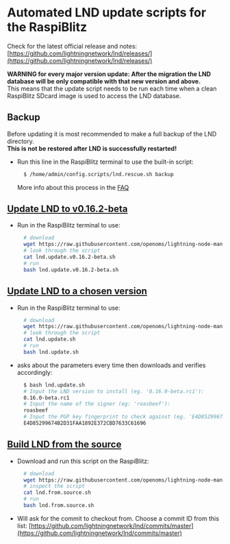 # Automated LND update scripts for the RaspiBlitz

Check for the latest official release and notes: [https://github.com/lightningnetwork/lnd/releases/](https://github.com/lightningnetwork/lnd/releases/)

**WARNING for every major version update: After the migration the LND database will be only compatible with that new version and above.**  
This means that the update script needs to be run each time when a clean RaspiBlitz SDcard image is used to access the LND database.

## Backup

Before updating it is most recommended to make a full backup of the LND directory.  
**This is not be restored after LND is successfully restarted!**

* Run this line in the RaspiBlitz terminal to use the built-in script:

  ```bash
    $ /home/admin/config.scripts/lnd.rescue.sh backup
  ```

  More info about this process in the [FAQ](https://github.com/rootzoll/raspiblitz/blob/master/FAQ.md#2-making-a-complete-lnd-data-backup)

## [Update LND to v0.16.2-beta](https://github.com/openoms/lightning-node-management/tree/en/lnd.updates/lnd.update.v0.16.2-beta.sh)

* Run in the RaspiBlitz terminal to use:

  ```bash
    # download
    wget https://raw.githubusercontent.com/openoms/lightning-node-management/en/lnd.updates/lnd.update.v0.16.2-beta.sh
    # look through the script
    cat lnd.update.v0.16.2-beta.sh
    # run
    bash lnd.update.v0.16.2-beta.sh
  ```

## [Update LND to a chosen version](https://github.com/openoms/lightning-node-management/tree/en/lnd.updates/lnd.update.sh)

* Run in the RaspiBlitz terminal to use:

  ```bash
    # download
    wget https://raw.githubusercontent.com/openoms/lightning-node-management/en/lnd.updates/lnd.update.sh
    # look through the script
    cat lnd.update.sh
    # run
    bash lnd.update.sh
  ```

* asks about the parameters every time then downloads and verifies accordingly:

  ```bash
    $ bash lnd.update.sh
    # Input the LND version to install (eg. '0.16.0-beta.rc1'):
    0.16.0-beta.rc1
    # Input the name of the signer (eg: 'roasbeef'):
    roasbeef
    # Input the PGP key fingerprint to check against (eg. 'E4D85299674B2D31FAA1892E372CBD7633C61696'):
    E4D85299674B2D31FAA1892E372CBD7633C61696
  ```

## [Build LND from the source](https://github.com/openoms/lightning-node-management/tree/en/lnd.updates/lnd.from.source.sh)

* Download and run this script on the RaspiBlitz:

  ```bash
    # download
    wget https://raw.githubusercontent.com/openoms/lightning-node-management/master/lnd.updates/lnd.from.source.sh
    # inspect the script
    cat lnd.from.source.sh
    # run
    bash lnd.from.source.sh
  ```

* Will ask for the commit to checkout from. Choose a commit ID from this list: [https://github.com/lightningnetwork/lnd/commits/master](https://github.com/lightningnetwork/lnd/commits/master)
